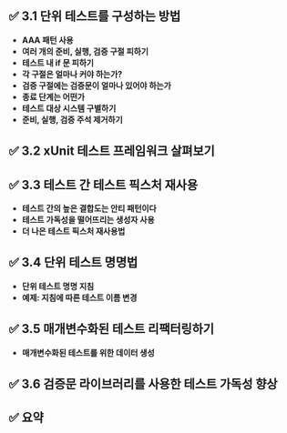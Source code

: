 ## ✅ 3.1 단위 테스트를 구성하는 방법
* **AAA 패턴 사용**
* **여러 개의 준비, 실행, 검증 구절 피하기**
* **테스트 내 if 문 피하기**
* **각 구절은 얼마나 커야 하는가?**
* **검증 구절에는 검증문이 얼마나 있어야 하는가**
* **종료 단계는 어떤가**
* **테스트 대상 시스템 구별하기**
* **준비, 실행, 검증 주석 제거하기**

## ✅ 3.2 xUnit 테스트 프레임워크 살펴보기

## ✅ 3.3 테스트 간 테스트 픽스처 재사용
* **테스트 간의 높은 결합도는 안티 패턴이다**
* **테스트 가독성을 떨어뜨리는 생성자 사용**
* **더 나은 테스트 픽스처 재사용법**

## ✅ 3.4 단위 테스트 명명법
* **단위 테스트 명명 지침**
* **예제: 지침에 따른 테스트 이름 변경**

## ✅ 3.5 매개변수화된 테스트 리팩터링하기
* **매개변수화된 테스트를 위한 데이터 생성**

## ✅ 3.6 검증문 라이브러리를 사용한 테스트 가독성 향상

## ✅ 요약
